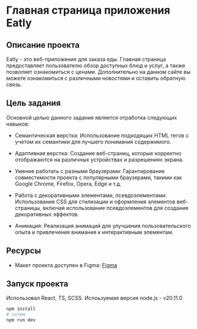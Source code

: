 # Главная страница приложения Eatly

## Описание проекта

Eatly - это веб-приложение для заказа еды. Главная страница предоставляет пользователю обзор доступных блюд и услуг, а также позволяет ознакомиться с ценами. Дополнительно на данном сайте вы можете ознакомиться с различными новостями и оставить обратную связь.

##  Цель задания

Основной целью данного задания является отработка следующих навыков:
- Семантическая верстка: Использование подходящих HTML тегов с учетом их семантики для лучшего понимания содержимого.

- Адаптивная верстка: Создание веб-страниц, которые корректно отображаются на различных устройствах и разрешениях экрана.

- Умение работать с разными браузерами: Гарантирование совместимости проекта с популярными браузерами, такими как Google Chrome, Firefox, Opera, Edge и т.д.

- Работа с декоративными элементами, псевдоэлементами: Использование CSS для стилизации и оформления элементов веб-страницы, включая использование псевдоэлементов для создания декоративных эффектов.

- Анимация: Реализация анимаций для улучшения пользовательского опыта и привлечения внимания к интерактивным элементам.

## Ресурсы

- Макет проекта доступен в Figma: [Figma](https://www.figma.com/file/3aWfY7szo0Ja4M5BKWdia6/Eatly-(1-week)?type=design&node-id=0%3A1&mode=design&t=t6f2ecEr5XWqqvcX-1)

## Запуск проекта

Использовал React, TS, SCSS.
Испоьзуемая версия node.js - v20.11.0

```bash
npm install
# затем
npm run dev
```




